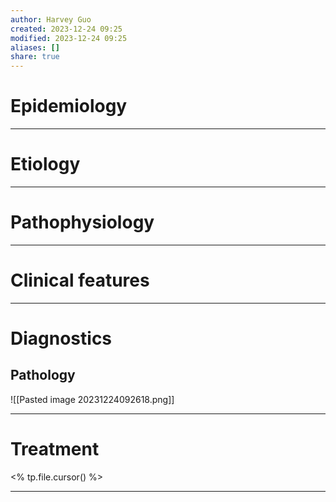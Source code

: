 ```yaml
---
author: Harvey Guo
created: 2023-12-24 09:25
modified: 2023-12-24 09:25
aliases: []
share: true
---
```

# Epidemiology


---
# Etiology


---
# Pathophysiology


---
# Clinical features


---
# Diagnostics
## Pathology
![[Pasted image 20231224092618.png]]

---
# Treatment
<% tp.file.cursor() %>

---
